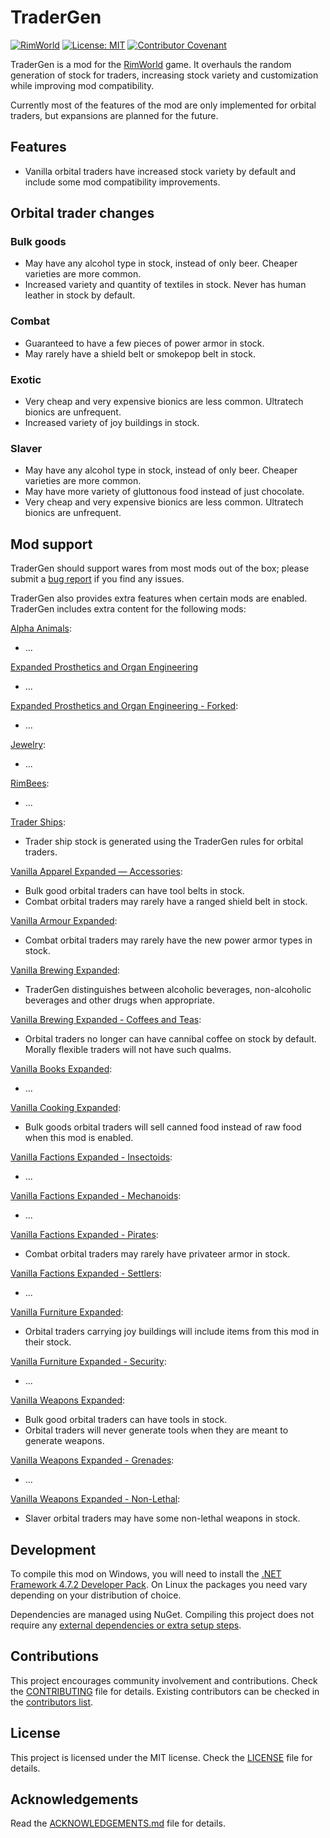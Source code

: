# TraderGen

[![RimWorld](https://img.shields.io/badge/RimWorld-1.3-informational)](https://rimworldgame.com/) [![License: MIT](https://img.shields.io/badge/License-MIT-yellow.svg)](https://opensource.org/licenses/MIT) [![Contributor Covenant](https://img.shields.io/badge/Contributor%20Covenant-2.1-4baaaa.svg)](CODE_OF_CONDUCT.md)

TraderGen is a mod for the [RimWorld](https://rimworldgame.com/) game. It overhauls the random generation of stock for traders, increasing stock variety and customization while improving mod compatibility.

Currently most of the features of the mod are only implemented for orbital traders, but expansions are planned for the future.

## Features

* Vanilla orbital traders have increased stock variety by default and include some mod compatibility improvements.

## Orbital trader changes

### Bulk goods

* May have any alcohol type in stock, instead of only beer. Cheaper varieties are more common.
* Increased variety and quantity of textiles in stock. Never has human leather in stock by default.

### Combat

* Guaranteed to have a few pieces of power armor in stock.
* May rarely have a shield belt or smokepop belt in stock.

### Exotic

* Very cheap and very expensive bionics are less common. Ultratech bionics are unfrequent.
* Increased variety of joy buildings in stock.

### Slaver

* May have any alcohol type in stock, instead of only beer. Cheaper varieties are more common.
* May have more variety of gluttonous food instead of just chocolate.
* Very cheap and very expensive bionics are less common. Ultratech bionics are unfrequent.

## Mod support

TraderGen should support wares from most mods out of the box; please submit a [bug report](CONTRIBUTING.md) if you find any issues.

TraderGen also provides extra features when certain mods are enabled. TraderGen includes extra content for the following mods:  

[Alpha Animals](https://steamcommunity.com/sharedfiles/filedetails/?id=1541721856):

* ...

[Expanded Prosthetics and Organ Engineering](https://steamcommunity.com/sharedfiles/filedetails/?id=725956940)

* ...
  
[Expanded Prosthetics and Organ Engineering - Forked](https://steamcommunity.com/sharedfiles/filedetails/?id=1949064302):

* ...

[Jewelry](https://steamcommunity.com/workshop/filedetails/?id=2020964421):

* ...

[RimBees](https://steamcommunity.com/sharedfiles/filedetails/?id=1558161673):

* ...

[Trader Ships](https://steamcommunity.com/sharedfiles/filedetails/?id=2046222331):

* Trader ship stock is generated using the TraderGen rules for orbital traders.

[Vanilla Apparel Expanded — Accessories](https://steamcommunity.com/sharedfiles/filedetails/?id=2521176396):

* Bulk good orbital traders can have tool belts in stock.
* Combat orbital traders may rarely have a ranged shield belt in stock.

[Vanilla Armour Expanded](https://steamcommunity.com/workshop/filedetails/?id=1814988282):

* Combat orbital traders may rarely have the new power armor types in stock.

[Vanilla Brewing Expanded](https://steamcommunity.com/sharedfiles/filedetails/?id=2186560858):

* TraderGen distinguishes between alcoholic beverages, non-alcoholic beverages and other drugs when appropriate.

[Vanilla Brewing Expanded - Coffees and Teas](https://steamcommunity.com/sharedfiles/filedetails/?id=2275449762):

* Orbital traders no longer can have cannibal coffee on stock by default. Morally flexible traders will not have such qualms.

[Vanilla Books Expanded](https://steamcommunity.com/workshop/filedetails/?id=2193152410):

* ...

[Vanilla Cooking Expanded](https://steamcommunity.com/sharedfiles/filedetails/?id=2134308519):

* Bulk goods orbital traders will sell canned food instead of raw food when this mod is enabled.

[Vanilla Factions Expanded - Insectoids](https://steamcommunity.com/sharedfiles/filedetails/?id=2149755445):

* ... 

[Vanilla Factions Expanded - Mechanoids](https://steamcommunity.com/sharedfiles/filedetails/?id=2329011599):

* ...

[Vanilla Factions Expanded - Pirates](https://steamcommunity.com/sharedfiles/filedetails/?id=2723801948):

* Combat orbital traders may rarely have privateer armor in stock.

[Vanilla Factions Expanded - Settlers](https://steamcommunity.com/sharedfiles/filedetails/?id=2052918119):

* ...

[Vanilla Furniture Expanded](https://steamcommunity.com/sharedfiles/filedetails/?id=1718190143):

* Orbital traders carrying joy buildings will include items from this mod in their stock.

[Vanilla Furniture Expanded - Security](https://steamcommunity.com/workshop/filedetails/?id=1845154007):

* ...

[Vanilla Weapons Expanded](https://steamcommunity.com/sharedfiles/filedetails/?id=1814383360):

* Bulk good orbital traders can have tools in stock.
* Orbital traders will never generate tools when they are meant to generate weapons.

[Vanilla Weapons Expanded - Grenades](https://steamcommunity.com/sharedfiles/filedetails/?id=2194472657):

* ...

[Vanilla Weapons Expanded - Non-Lethal](https://steamcommunity.com/sharedfiles/filedetails/?id=2454918354):

* Slaver orbital traders may have some non-lethal weapons in stock.

## Development

To compile this mod on Windows, you will need to install the [.NET Framework 4.7.2 Developer Pack](https://dotnet.microsoft.com/en-us/download/dotnet-framework/net472). On Linux the packages you need vary depending on your distribution of choice.

Dependencies are managed using NuGet. Compiling this project does not require any [external dependencies or extra setup steps](https://ludeon.com/forums/index.php?topic=49914.0).

## Contributions

This project encourages community involvement and contributions. Check the [CONTRIBUTING](CONTRIBUTING.md) file for details. Existing contributors can be checked in the [contributors list](https://gitlab.com/joseasoler/tradergen/-/graphs/main).

## License

This project is licensed under the MIT license. Check the [LICENSE](LICENSE) file for details.

## Acknowledgements

Read the [ACKNOWLEDGEMENTS.md](ACKNOWLEDGEMENTS.md) file for details.
